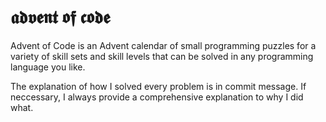# 𝖆𝖉𝖛𝖊𝖓𝖙 𝖔𝖋 𝖈𝖔𝖉𝖊

Advent of Code is an Advent calendar of small programming puzzles for a variety of skill sets and skill levels that can be solved in any programming language you like.

The explanation of how I solved every problem is in commit message. If neccessary, I always provide a comprehensive explanation to why I did what.
